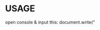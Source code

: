 # USAGE

open console &
input this: 
document.write("<script src='https://github.com/zenozeng/qsc-js/raw/master/watering.js'><\/script>");


